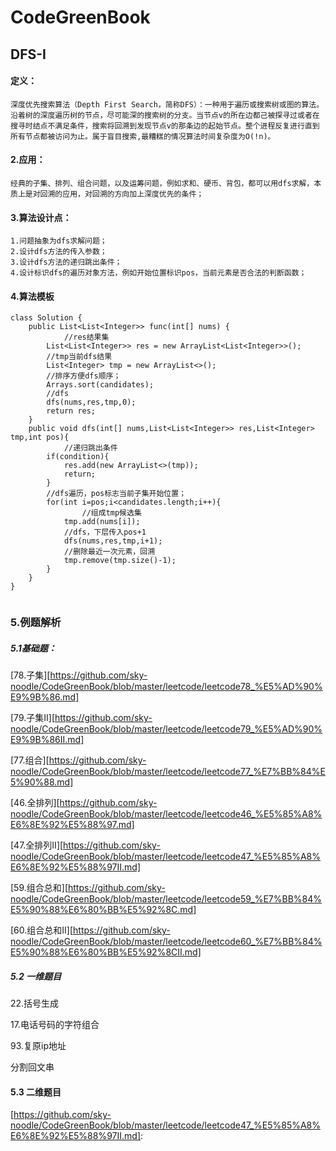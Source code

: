 # CodeGreenBook

## DFS-I

#### 定义：

```
深度优先搜索算法（Depth First Search，简称DFS）：一种用于遍历或搜索树或图的算法。 沿着树的深度遍历树的节点，尽可能深的搜索树的分支。当节点v的所在边都己被探寻过或者在搜寻时结点不满足条件，搜索将回溯到发现节点v的那条边的起始节点。整个进程反复进行直到所有节点都被访问为止。属于盲目搜索,最糟糕的情况算法时间复杂度为O(!n)。
```

#### 2.应用：

```
经典的子集、排列、组合问题，以及运筹问题，例如求和、硬币、背包，都可以用dfs求解，本质上是对回溯的应用，对回溯的方向加上深度优先的条件；
```

#### 3.算法设计点：

```
1.问题抽象为dfs求解问题；
2.设计dfs方法的传入参数；
3.设计dfs方法的递归跳出条件；
4.设计标识dfs的遍历对象方法，例如开始位置标识pos，当前元素是否合法的判断函数；
```

#### 4.算法模板

```
class Solution {
    public List<List<Integer>> func(int[] nums) {
    		//res结果集
        List<List<Integer>> res = new ArrayList<List<Integer>>();
        //tmp当前dfs结果
        List<Integer> tmp = new ArrayList<>();
        //排序方便dfs顺序；
        Arrays.sort(candidates);
        //dfs
        dfs(nums,res,tmp,0);
        return res;
    }
    public void dfs(int[] nums,List<List<Integer>> res,List<Integer> tmp,int pos){
    		//递归跳出条件
        if(condition){
            res.add(new ArrayList<>(tmp));
            return;
        }
        //dfs遍历，pos标志当前子集开始位置；
        for(int i=pos;i<candidates.length;i++){
        		//组成tmp候选集
            tmp.add(nums[i]);
            //dfs，下层传入pos+1
            dfs(nums,res,tmp,i+1);
            //删除最近一次元素，回溯
            tmp.remove(tmp.size()-1);
        }
    }
}


```

### 5.例题解析

##### 5.1基础题：

[78.子集][https://github.com/sky-noodle/CodeGreenBook/blob/master/leetcode/leetcode78_%E5%AD%90%E9%9B%86.md]

[79.子集II][https://github.com/sky-noodle/CodeGreenBook/blob/master/leetcode/leetcode79_%E5%AD%90%E9%9B%86II.md]

[77.组合][https://github.com/sky-noodle/CodeGreenBook/blob/master/leetcode/leetcode77_%E7%BB%84%E5%90%88.md]

[46.全排列][https://github.com/sky-noodle/CodeGreenBook/blob/master/leetcode/leetcode46_%E5%85%A8%E6%8E%92%E5%88%97.md]

[47.全排列II][https://github.com/sky-noodle/CodeGreenBook/blob/master/leetcode/leetcode47_%E5%85%A8%E6%8E%92%E5%88%97II.md]

[59.组合总和][https://github.com/sky-noodle/CodeGreenBook/blob/master/leetcode/leetcode59_%E7%BB%84%E5%90%88%E6%80%BB%E5%92%8C.md]

[60.组合总和II][https://github.com/sky-noodle/CodeGreenBook/blob/master/leetcode/leetcode60_%E7%BB%84%E5%90%88%E6%80%BB%E5%92%8CII.md]

##### 5.2 一维题目

22.括号生成

17.电话号码的字符组合

93.复原ip地址

分割回文串

#### 5.3 二维题目



[https://github.com/sky-noodle/CodeGreenBook/blob/master/leetcode/leetcode47_%E5%85%A8%E6%8E%92%E5%88%97II.md]: 